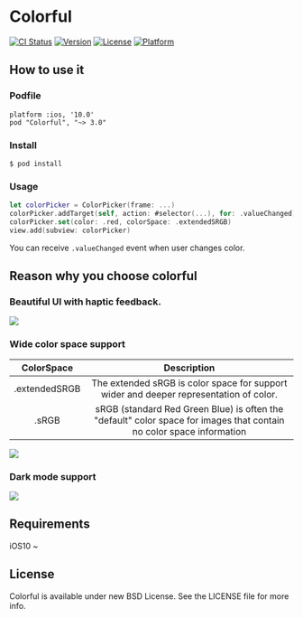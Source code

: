 # Colorful

[![CI Status](https://img.shields.io/travis/hayashi311/Colorful.svg?style=flat)](https://travis-ci.org/hayashi311/Colorful)
[![Version](https://img.shields.io/cocoapods/v/Colorful.svg?style=flat)](https://cocoapods.org/pods/Colorful)
[![License](https://img.shields.io/cocoapods/l/Colorful.svg?style=flat)](https://cocoapods.org/pods/Colorful)
[![Platform](https://img.shields.io/cocoapods/p/Colorful.svg?style=flat)](https://cocoapods.org/pods/Colorful)

## How to use it

### Podfile

```
platform :ios, '10.0'
pod "Colorful", "~> 3.0"
```

### Install

```
$ pod install
```

### Usage

```swift
let colorPicker = ColorPicker(frame: ...)
colorPicker.addTarget(self, action: #selector(...), for: .valueChanged)
colorPicker.set(color: .red, colorSpace: .extendedSRGB)
view.add(subview: colorPicker)
```

You can receive `.valueChanged` event when user changes color.

## Reason why you choose colorful

### Beautiful UI with haptic feedback.

![](https://github.com/hayashi311/Color-Picker-for-iOS/raw/screenshot/ColorfulUI.gif)

### Wide color space support

| ColorSpace | Description |
| :-------: | :---------: |
| .extendedSRGB | The extended sRGB is color space for support wider and deeper representation of color. |
| .sRGB | sRGB (standard Red Green Blue) is often the "default" color space for images that contain no color space information |

![](https://github.com/hayashi311/Color-Picker-for-iOS/raw/screenshot/ColorPicker_ColorSpace.png)

### Dark mode support

![](https://github.com/hayashi311/Color-Picker-for-iOS/raw/screenshot/ColorPicker_Dark.png)

## Requirements

iOS10 ~

## License

Colorful is available under new BSD License. See the LICENSE file for more info.
